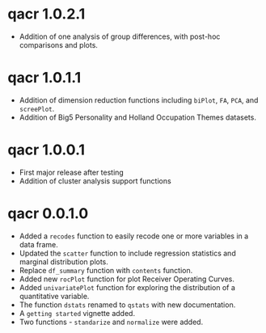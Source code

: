 # qacr 1.0.2.1

* Addition of one analysis of group differences, with post-hoc comparisons
and plots.

# qacr 1.0.1.1

* Addition of dimension reduction functions including `biPlot`, `FA`, `PCA`, 
and `screePlot`.
* Addition of Big5 Personality and Holland Occupation Themes datasets.

# qacr 1.0.0.1

* First major release after testing
* Addition of cluster analysis support functions

# qacr 0.0.1.0

* Added a `recodes` function to easily recode one or more variables in a data frame.  
* Updated the `scatter` function to include regression statistics and marginal distribution plots.
* Replace `df_summary` function with `contents` function.  
* Added new `rocPlot` function for plot Receiver Operating Curves.  
* Added `univariatePlot` function for exploring the distribution of a quantitative variable.  
* The function `dstats` renamed to `qstats` with new documentation. 
* A `getting started` vignette added.
* Two functions - `standarize` and `normalize` were added.

